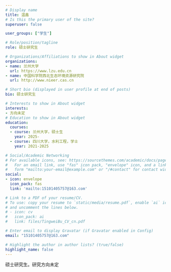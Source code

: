 ```yaml
---
# Display name
title: 温鑫
# Is this the primary user of the site?
superuser: false

user_groups: ["学生"]

# Role/position/tagline
role: 硕士研究生

# Organizations/Affiliations to show in About widget
organizations:
- name: 兰州大学
  url: https://www.lzu.edu.cn
- name: 中国科学院西北生态环境资源研究院
  url: http://www.nieer.cas.cn

# Short bio (displayed in user profile at end of posts)
bio: 硕士研究生

# Interests to show in About widget
interests:
- 方向未定
# Education to show in About widget
education:
  courses:
  - course: 兰州大学，硕士生
    year: 2025-
  - course: 四川大学，水利工程，学士
    year: 2021-2025

# Social/Academic Networking
# For available icons, see: https://sourcethemes.com/academic/docs/page-builder/#icons
#   For an email link, use "fas" icon pack, "envelope" icon, and a link in the
#   form "mailto:your-email@example.com" or "/#contact" for contact widget.
social:
- icon: envelope
  icon_pack: fas
  link: 'mailto:15101405757@163.com'

# Link to a PDF of your resume/CV.
# To use: copy your resume to `static/media/resume.pdf`, enable `ai` icons in `params.toml`,
# and uncomment the lines below.
# - icon: cv
#   icon_pack: ai
#   link: files/TingweiBu_CV_cn.pdf

# Enter email to display Gravatar (if Gravatar enabled in Config)
email: "15101405757@163.com"

# Highlight the author in author lists? (true/false)
highlight_name: false
---
```

硕士研究生。研究方向未定
